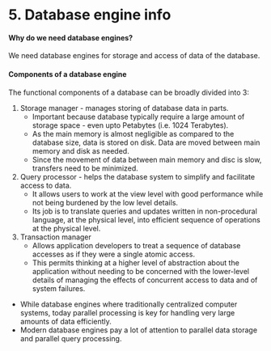# 5. Database engine info
#### Why do we need database engines?
We need database engines for storage and access of data of the database.

#### Components of a database engine
The functional components of a database can be broadly divided into 3:
1. Storage manager - manages storing of database data in parts.
	- Important because database typically require a large amount of storage space - even upto Petabytes (i.e. 1024 Terabytes).
	- As the main memory is almost negligible as compared to the database size, data is stored on disk. Data are moved between main memory and disk as needed.
	- Since the movement of data between main memory and disc is slow, transfers need to be minimized.
2. Query processor - helps the database system to simplify and facilitate access to data.
	- It allows users to work at the view level with good performance while not being burdened by the low level details.
	- Its job is to translate queries and updates written in non-procedural language, at the physical level, into efficient sequence of operations at the physical level.
3. Transaction manager
	- Allows application developers to treat a sequence of database accesses as if they were a single atomic access.
	- This permits thinking at a higher level of abstraction about the application without needing to be concerned with the lower-level details of managing the effects of concurrent access to data and of system failures.

- While database engines where traditionally centralized computer systems, today parallel processing is key for handling very large amounts of data efficiently.
- Modern database engines pay a lot of attention to parallel data storage and parallel query processing.